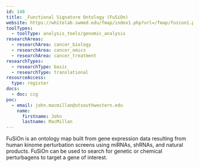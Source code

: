 ```yaml
---
id: 148
title: _Functional Signature Ontology (FuSiOn)
website: https://whitelab.swmed.edu/fmap/index1.php?url=/fmap/fusion1.php
toolTypes:
  - toolType: analysis_tools/genomic_analysis
researchAreas:
  - researchArea: cancer_biology
  - researchArea: cancer_omics
  - researchArea: cancer_treatment
researchTypes:
  - researchType: basic
  - researchType: translational
resourceAccess:
  type: register
docs:
  - doc: ccg
poc:
  - email: john.macmillan@utsouthwestern.edu
    name:
      firstname: John
      lastname: MacMillan
---
```

FuSiOn is an ontology map built from gene expression data resulting from human kinome perturbation screens using miRNAs, shRNAs, and natural products. FuSiOn can be used to search for genetic or chemical perturbagens to target a gene of interest.
